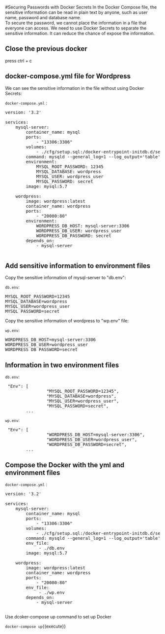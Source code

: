 #Securing Passwords with Docker Secrets
In the Docker Compose file, the sensitive information can be read in plain text by anyone, such as user name, password and database name.
<br>
To secure the password, we cannot place the information in a file that everyone can access. We need to use Docker Secrets to separate the sensitive information. It can reduce the chance of expose the information.

## Close the previous docker
press ctrl + c
## docker-compose.yml file for Wordpress
We can see the sensitive information in the file without using Docker Secrets:

`docker-compose.yml` :
<pre class="file" data-target="clipboard">
version: '3.2' 
 
services: 
    mysql-server: 
        container_name: mysql 
        ports: 
            - "13306:3306"    
        volumes:  
            - ./cfg/setup.sql:/docker-entrypoint-initdb.d/setup.sql
        command: mysqld --general_log=1 --log_output='table'
        environment: 
            MYSQL_ROOT_PASSWORD: 12345 
            MYSQL_DATABASE: wordpress 
            MYSQL_USER: wordpress_user 
            MYSQL_PASSWORD: secret 
        image: mysql:5.7 
    
    wordpress: 
        image: wordpress:latest 
        container_name: wordpress 
        ports: 
            - "20080:80" 
        environment: 
            WORDPRESS_DB_HOST: mysql-server:3306 
            WORDPRESS_DB_USER: wordpress_user 
            WORDPRESS_DB_PASSWORD: secret 
        depends_on: 
            - mysql-server 

</pre>

## Add sensitive information to environment files
Copy the sensitive information of mysql-server to "db.env":

`db.env`:
<pre class="file" data-target="clipboard">
MYSQL_ROOT_PASSWORD=12345
MYSQL_DATABASE=wordpress
MYSQL_USER=wordpress_user
MYSQL_PASSWORD=secret
</pre>

Copy the sensitive information of wordpress to "wp.env" file:

`wp.env`:
<pre class="file" data-target="clipboard">
WORDPRESS_DB_HOST=mysql-server:3306
WORDPRESS_DB_USER=wordpress_user
WORDPRESS_DB_PASSWORD=secret
</pre>

## Information in two environment files
`db.env`:
<pre>
 "Env": [
                "MYSQL_ROOT_PASSWORD=12345",
                "MYSQL_DATABASE=wordpress",
                "MYSQL_USER=wordpress_user",
                "MYSQL_PASSWORD=secret",
		...
</pre>

`wp.env`:
<pre>
 "Env": [
                "WORDPRESS_DB_HOST=mysql-server:3306",
                "WORDPRESS_DB_USER=wordpress_user",
                "WORDPRESS_DB_PASSWORD=secret",
		...
</pre>

## Compose the Docker with the yml and environment files
`docker-compose.yml` :
<pre class="file" data-target="clipboard">
version: '3.2' 
 
services: 
    mysql-server: 
        container_name: mysql 
        ports: 
            - "13306:3306"    
        volumes:  
            - ./cfg/setup.sql:/docker-entrypoint-initdb.d/setup.sql
        command: mysqld --general_log=1 --log_output='table'
        env_file:
             - ./db.env 
        image: mysql:5.7 
    
    wordpress: 
        image: wordpress:latest 
        container_name: wordpress 
        ports: 
            - "20080:80" 
        env_file:
             - ./wp.env 
        depends_on: 
            - mysql-server 

</pre>

Use dcoker-compose up command to set up Docker

`docker-compose up`{{execute}}
